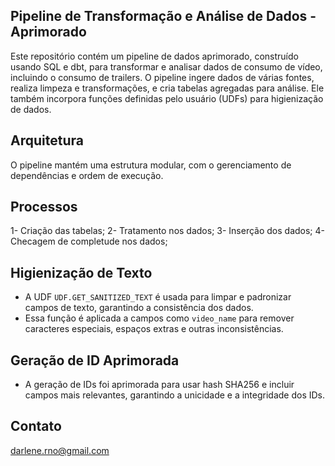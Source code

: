 ## Pipeline de Transformação e Análise de Dados - Aprimorado

Este repositório contém um pipeline de dados aprimorado, construído usando SQL e dbt, para transformar e analisar dados de consumo de vídeo, incluindo o consumo de trailers. O pipeline ingere dados de várias fontes, realiza limpeza e transformações, e cria tabelas agregadas para análise. Ele também incorpora funções definidas pelo usuário (UDFs) para higienização de dados.

## Arquitetura

O pipeline mantém uma estrutura modular, com o gerenciamento de dependências e ordem de execução.

## Processos
1- Criação das tabelas;
2- Tratamento nos dados;
3- Inserção dos dados;
4- Checagem de completude nos dados;


## Higienização de Texto

* A UDF `UDF.GET_SANITIZED_TEXT` é usada para limpar e padronizar campos de texto, garantindo a consistência dos dados.
* Essa função é aplicada a campos como `video_name` para remover caracteres especiais, espaços extras e outras inconsistências.

## Geração de ID Aprimorada

* A geração de IDs foi aprimorada para usar hash SHA256 e incluir campos mais relevantes, garantindo a unicidade e a integridade dos IDs.

## Contato
darlene.rno@gmail.com
